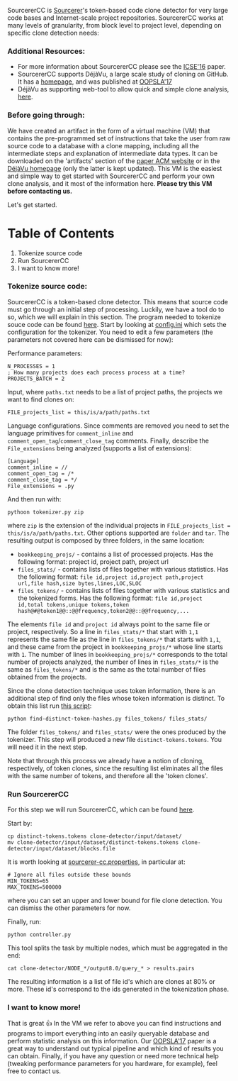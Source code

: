 SourcererCC is [Sourcerer](http://sourcerer.ics.uci.edu/ "Sourcerer Project @ UCI")'s token-based code clone detector for very large code bases and Internet-scale project repositories. SourcererCC works at many levels of granularity, from block level to project level, depending on specific clone detection needs:

### Additional Resources:

* For more information about SourcererCC please see the [ICSE'16](http://arxiv.org/abs/1512.06448) paper.
* SourcererCC supports DéjàVu, a large scale study of cloning on GitHub. It has a [homepage](http://mondego.ics.uci.edu/projects/dejavu/), and was published at [OOPSLA'17](https://dl.acm.org/citation.cfm?id=3133908)
* DéjàVu as supporting web-tool to allow quick and simple clone analysis, [here](http://dejavu.ics.uci.edu/).

### Before going through:

We have created an artifact in the form of a virtual machine (VM) that contains the pre-programmed set of instructions that take the user from raw source code to a database with a clone mapping, including all the intermediate steps and explanation of intermediate data types. It can be downloaded on the 'artifacts' section of the [paper ACM website](https://dl.acm.org/citation.cfm?id=3133908) or in the [DéjàVu homepage](http://mondego.ics.uci.edu/projects/dejavu/) (only the latter is kept updated).
This VM is the easiest and simple way to get started with SourcererCC and perform your own clone analysis, and it most of the information here. **Please try this VM before contacting us.**

Let's get started.

# Table of Contents
1. Tokenize source code
2. Run SourcererCC
3. I want to know more!

### Tokenize source code:

SourcererCC is a token-based clone detector. This means that source code must go through an initial step of processing. Luckily, we have a tool do to so, which we will explain in this section.
The program needed to tokenize souce code can be found [here](https://github.com/Mondego/SourcererCC/tree/master/tokenizers/file-level). Start by looking at [config.ini](https://github.com/Mondego/SourcererCC/blob/master/tokenizers/file-level/config.ini) which sets the configuration for the tokenizer. You need to edit a few parameters (the parameters not covered here can be dismissed for now):

Performance parameters:
```
N_PROCESSES = 1
; How many projects does each process process at a time?
PROJECTS_BATCH = 2
``` 
Input, where `paths.txt` needs to be a list of project paths, the projects we want to find clones on:
```
FILE_projects_list = this/is/a/path/paths.txt
```
Language configurations. Since comments are removed you need to set the language primitives for `comment_inline` and `comment_open_tag`/`comment_close_tag` comments. Finally, describe the `File_extensions` being analyzed (supports a list of extensions):
```
[Language]
comment_inline = //
comment_open_tag = /*
comment_close_tag = */
File_extensions = .py
```
And then run with:
```
pythoon tokenizer.py zip
```
where `zip` is the extension of the individual projects in `FILE_projects_list = this/is/a/path/paths.txt`. Other options supported are `folder` and `tar`.
The resulting output is composed by three folders, in the same location:
* `bookkeeping_projs/` - contains a list of processed projects. Has the following format:
project id, project path, project url
* `files_stats/` - contains lists of files together with various statistics. Has the following format:
`file id,project id,project path,project url,file hash,size bytes,lines,LOC,SLOC`
* `files_tokens/` - contains lists of files together with various statistics and the tokenized forms. Has the following format: `file id,project id,total tokens,unique tokens,token hash@#@token1@@::@@frequency,token2@@::@@frequency,...`

The elements `file id` and `project id` always point to the same file or project, respectively. So a line in `files_stats/*` that start with `1,1` represents the same file as the line in `files_tokens/*` that starts with `1,1`, and these came from the project in `bookkeeping_projs/*` whose line starts with `1`.
The number of lines in `bookkeeping_projs/*` corresponds to the total number of projects analyzed, the number of lines in `files_stats/*` is the same as `files_tokens/*` and is the same as the total number of files obtained from the projects.

Since the clone detection technique uses token information, there is an additional step of find only the files whose token
information is distinct. To obtain this list run [this script](https://github.com/Mondego/SourcererCC/blob/master/scripts-data-analysis/pre-CC/step4/find-distinct-token-hashes.py):

```
python find-distinct-token-hashes.py files_tokens/ files_stats/
```

The folder `files_tokens/` and `files_stats/` were the ones produced by the tokenizer. This step will produced a new file `distinct-tokens.tokens`. You will need it in the next step.

Note that through this process we already have a notion of cloning, respectively, of token clones, since the resulting list eliminates
all the files with the same number of tokens, and therefore all the 'token clones'.

### Run SourcererCC

For this step we will run SourcererCC, which can be found [here](https://github.com/Mondego/SourcererCC/tree/master/clone-detector).

Start by:

```
cp distinct-tokens.tokens clone-detector/input/dataset/
mv clone-detector/input/dataset/distinct-tokens.tokens clone-detector/input/dataset/blocks.file
```

It is worth looking at [sourcerer-cc.properties](https://github.com/Mondego/SourcererCC/blob/master/clone-detector/sourcerer-cc.properties), in particular at:

```
# Ignore all files outside these bounds
MIN_TOKENS=65
MAX_TOKENS=500000
```
where you can set an upper and lower bound for file clone detection. You can dismiss the other parameters for now.

Finally, run:

```
python controller.py
```
This tool splits the task by multiple nodes, which must be aggregated in the end:

```
cat clone-detector/NODE_*/output8.0/query_* > results.pairs
```

The resulting information is a list of file id's which are clones at 80% or more. These id's correspond to the ids
generated in the tokenization phase.

### I want to know more!

That is great :+1: In the VM we refer to above you can find instructions and programs to import everything into an easily queryable database and perform statistic analysis on this information.
Our [OOPSLA'17](https://dl.acm.org/citation.cfm?id=3133908) paper is a great way to understand out typical pipeline and which kind of results you can obtain.
Finally, if you have any question or need more technical help (tweaking performance parameters for you hardware, for example), feel free to contact us.

